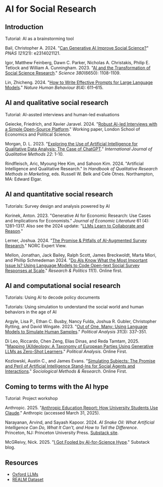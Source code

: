 # AI for Social Research

## Introduction

Tutorial: AI as a brainstorming tool

Bail, Christopher A. 2024. "[Can Generative AI Improve Social Science?](https://www.pnas.org/doi/10.1073/pnas.2314021121)" *PNAS 121*(21): e2314021121.

Igor, Matthew Feinberg, Dawn C. Parker, Nicholas A. Christakis, Philip E. Tetlock and William A. Cunningham. 2023. "[AI and the Transformation of Social Science Research](https://www.science.org/doi/10.1126/science.adi1778)." *Science 380*(6650): 1108-1109.

Lin, Zhicheng. 2024. "[How to Write Effective Prompts for Large Language Models](https://www.nature.com/articles/s41562-024-01847-2)." *Nature Human Behaviour 8*(4): 611–615.

## AI and qualitative social research

Tutorial: AI-assted interviews and human-led evaluations

Geiecke, Friedrich, and Xavier Jaravel. 2024. "[Robust AI-led Interviews with a Simple Open-Source Platform](https://papers.ssrn.com/sol3/papers.cfm?abstract_id=4974382)." Working paper, London School of Economics and Political Science.

Morgan, D. L. 2023. "[Exploring the Use of Artificial Intelligence for Qualitative Data Analysis: The Case of ChatGPT](https://journals.sagepub.com/doi/10.1177/16094069231211248)." *International Journal of Qualitative Methods 22*: 1-10.

Rindfleisch, Aric, Myoung Hee Kim, and Sahoon Kim. 2024. "Artificial Intelligence and Qualitative Research." In *Handbook of Qualitative Research Methods in Marketing*, eds. Russell W. Belk and Cele Otnes. Northampton, MA: Edward Elgar.

## AI and quantitative social research

Tutorials: Survey design and analysis powered by AI

Korinek, Anton. 2023. "Generative AI for Economic Research: Use Cases and Implications for Economists." *Journal of Economic Literature* 61 (4): 1281–1317. Also see the 2024 update: "[LLMs Learn to Collaborate and Reason](https://www.nber.org/papers/w33198)."

Lerner, Joshua. 2024. "[The Promise & Pitfalls of AI-Augmented Survey Research](https://www.norc.org/research/library/promise-pitfalls-ai-augmented-survey-research.html)." NORC Expert View. 

Mellon, Jonathan, Jack Bailey, Ralph Scott, James Breckwoldt, Marta Miori, and Phillip Schmedeman 2024. "[Do AIs Know What the Most Important Issue Is? Using Language Models to Code Open-text Social Survey Responses at Scale](https://journals.sagepub.com/doi/10.1177/20531680241231468)." *Research & Politics 11*(1). Online first.

## AI and computational social research

Tutorials: Using AI to decode policy documents

Tutorials: Using simulation to understand the social world and human behaviors in the age of AI

Argyle, Lisa P., Ethan C. Busby, Nancy Fulda, Joshua R. Gubler, Christopher Rytting, and David Wingate. 2023. "[Out of One, Many: Using Language Models to Simulate Human Samples](https://doi.org/10.1017/pan.2023.2)." *Political Analysis 31*(3): 337-351.

Di Leo, Riccardo, Chen Zeng, Elias Dinas, and Reda Tamtam, 2025. "[Mapping (A)Ideology: A Taxonomy of European Parties Using Generative LLMs as Zero-Shot Learners](https://doi.org/10.1017/pan.2025.7)." *Political Analysis*. Online First.

Kozlowski, Austin C., and James Evans. "[Simulating Subjects: The Promise and Peril of Artificial Intelligence Stand-Ins for Social Agents and Interactions](https://journals.sagepub.com/doi/abs/10.1177/00491241251337316)." *Sociological Methods & Research*. Online First.

## Coming to terms with the AI hype

Tutorial: Project workshop

Anthropic. 2025. "[Anthropic Education Report: How University Students Use Claude](https://www.anthropic.com/news/anthropic-education-report-how-university-students-use-claude)." Anthropic (accessed March 31, 2025).

Narayanan, Arvind, and Sayash Kapoor. 2024. *AI Snake Oil: What Artificial Intelligence Can Do, What It Can't, and How to Tell the Difference*. Princeton, NJ: Princeton University Press. [Substack site](https://www.aisnakeoil.com/).

McGReivy, Nick. 2025. "[I Got Fooled by AI-for-Science Hype](https://www.understandingai.org/p/i-got-fooled-by-ai-for-science-hypeheres)." Substack blog.

## Resources

 - [Oxford LLMs](https://llmsforsocialscience.net/)
 - [REALM Dataset](https://realm-e7682.web.app/)  